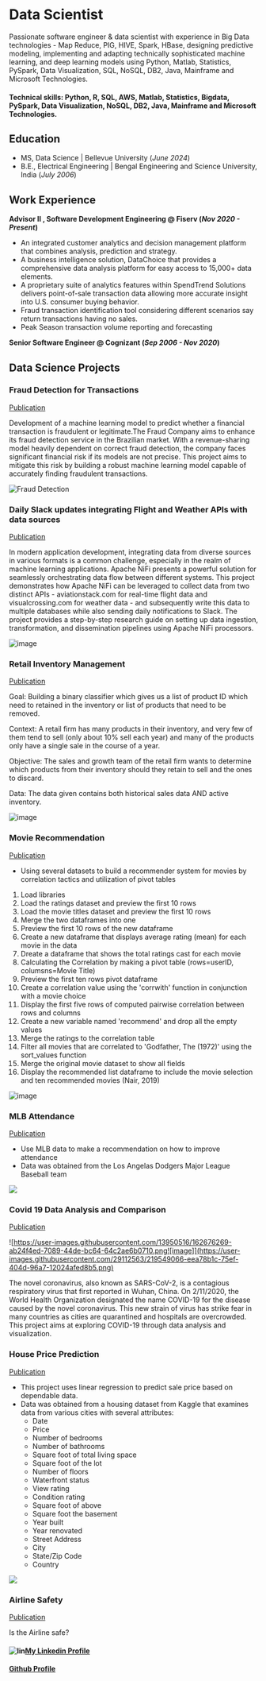 # Data Scientist
Passionate software engineer & data scientist with experience in Big Data technologies - Map Reduce, PIG, HIVE, Spark, HBase, designing predictive modeling, implementing and adapting technically sophisticated machine learning, and deep learning models using Python, Matlab, Statistics, PySpark, Data Visualization, SQL, NoSQL, DB2, Java, Mainframe and Microsoft Technologies.

#### Technical skills: Python, R, SQL, AWS, Matlab, Statistics, Bigdata, PySpark, Data  Visualization, NoSQL, DB2, Java, Mainframe and Microsoft Technologies.

## Education
- MS, Data Science | Bellevue University (_June 2024_)
- B.E., Electrical Engineering | Bengal Engineering  and Science University, India (_July 2006_)

## Work Experience
**Advisor II , Software Development Engineering @ Fiserv (_Nov 2020 - Present_)**
- An integrated customer analytics and decision management platform that combines analysis, prediction and strategy.
- A business intelligence solution, DataChoice that provides a comprehensive data analysis platform for easy access to 15,000+ data elements.
- A proprietary suite of analytics features within SpendTrend Solutions delivers point-of-sale transaction data allowing more accurate insight into U.S. consumer buying behavior.
- Fraud transaction identification tool considering different scenarios say return transactions having no sales.
- Peak Season transaction volume reporting and forecasting

**Senior Software Engineer @ Cognizant (_Sep 2006 - Nov 2020_)**

## Data Science Projects
### Fraud Detection for Transactions ###

[Publication](https://github.com/chatkausik/chatkausik.github.io/tree/master/Fraud%20Detection%20For%20Transactions)

Development of a machine learning model to predict whether a financial transaction is fraudulent or legitimate.The Fraud Company aims to enhance its fraud detection service in the Brazilian market. With a revenue-sharing model heavily dependent on correct fraud detection, the company faces significant financial risk if its models are not precise. This project aims to mitigate this risk by building a robust machine learning model capable of accurately finding fraudulent transactions. 

![Fraud Detection](https://nexocode.com/images/nlp-in-telecommunication-thumbnail.webp)

### Daily Slack updates integrating Flight and Weather APIs with data sources ###

[Publication](https://github.com/chatkausik/chatkausik.github.io/tree/master/Daily%20Slack%20updates%20integrating%20Flight%20and%20Weather%20APIs%20with%20data%20sources)

In modern application development, integrating data from diverse sources in various formats is a common challenge, especially in the realm of machine learning applications. Apache NiFi presents a powerful solution for seamlessly orchestrating data flow between different systems. This project demonstrates how Apache NiFi can be leveraged to collect data from two distinct APIs - aviationstack.com for real-time flight data and visualcrossing.com for weather data - and subsequently write this data to multiple databases while also sending daily notifications to Slack. The project provides a step-by-step research guide on setting up data ingestion, transformation, and dissemination pipelines using Apache NiFi processors.

![image](/assets/img/NIFIFLOW.png)

### Retail Inventory Management ###

[Publication](https://github.com/chatkausik/chatkausik.github.io/tree/master/Retail%20Inventory%20Management)

Goal: Building a binary classifier which gives us a list of product ID which need to retained in the inventory or list of products that need to be removed.

Context: A retail firm has many products in their inventory, and very few of them tend to sell (only about 10% sell each year) and many of the products only have a single sale in the course of a year.

Objective: The sales and growth team of the retail firm wants to determine which products from their inventory should they retain to sell and the ones to discard.

Data: The data given contains both historical sales data AND active inventory.

![image](https://user-images.githubusercontent.com/13950516/162671469-439c2144-cb8a-41e2-ad26-a91c361cb248.png)

### Movie Recommendation ###

[Publication](https://github.com/chatkausik/chatkausik.github.io/tree/master/Movie%20Reccomender%20System)

* Using several datasets to build a recommender system for movies by correlation tactics and utilization of pivot tables
1.	Load libraries
2.	Load the ratings dataset and preview the first 10 rows
3.	Load the movie titles dataset and preview the first 10 rows
4.	Merge the two dataframes into one
5.	Preview the first 10 rows of the new dataframe
6.	Create a new dataframe that displays average rating (mean) for each movie in the data
7.	Dreate a dataframe that shows the total ratings cast for each movie
8.	Calculating the Correlation by making a pivot table (rows=userID, columsns=Movie Title)
9.	Preview the first ten rows pivot dataframe
10.	Create a correlation value using the 'corrwith' function in conjunction with a movie choice
11.	Display the first five rows of computed pairwise correlation between rows and columns
12.	Create a new variable named 'recommend' and drop all the empty values
13.	Merge the ratings to the correlation table
14.	Filter all movies that are correlated to 'Godfather, The (1972)' using the sort_values function
15.	Merge the original movie dataset to show all fields
16.	Display the recommended list dataframe to include the movie selection and ten recommended movies (Nair, 2019)

![image](/assets/img/movies.jpeg)

### MLB Attendance ###

[Publication](https://github.com/chatkausik/chatkausik.github.io/tree/master/MLB%20Attendance)

* Use MLB data to make a recommendation on how to improve attendance
* Data was obtained from the Los Angelas Dodgers Major League Baseball team

![](/assets/img/MLB%20Correlation%20Heatmap.jpeg)

### Covid 19 Data Analysis and Comparison ###

[Publication](https://github.com/chatkausik/chatkausik.github.io/tree/master/Covid%2019%20Data%20Analysis%20and%20Comparison)

![https://user-images.githubusercontent.com/13950516/162676269-ab24f4ed-7089-44de-bc64-64c2ae6b0710.png![image]](https://user-images.githubusercontent.com/29112563/219549066-eea78b1c-75ef-404d-96a7-12024afed8b5.png)

The novel coronavirus, also known as SARS-CoV-2, is a contagious respiratory virus that first reported in Wuhan, China. On 2/11/2020, the World Health Organization designated the name COVID-19 for the disease caused by the novel coronavirus. This new strain of virus has strike fear in many countries as cities are quarantined and hospitals are overcrowded. This project aims at exploring COVID-19 through data analysis and visualization.


### House Price Prediction  ###

[Publication](https://github.com/chatkausik/chatkausik.github.io/tree/master/Housing%20Price%20Prediction)

* This project uses linear regression to predict sale price based on dependable data. 
* Data was obtained from a housing dataset from Kaggle that examines data from various cities with several attributes:
  *	Date
  *	Price
  *	Number of bedrooms
  *	Number of bathrooms	
  *	Square foot of total living space
  *	Square foot of the lot
  *	Number of floors
  *	Waterfront status
  *	View rating
  *	Condition rating
  *	Square foot of above
  *	Square foot the basement
  *	Year built
  *	Year renovated
  *	Street Address
  *	City
  *	State/Zip Code
  *	Country

![](/images/distplot.png)

### Airline Safety ###

[Publication](https://github.com/chatkausik/chatkausik.github.io/tree/master/Airline%20Safety)

Is  the Airline safe?

#### ![lin](https://user-images.githubusercontent.com/13950516/162667635-e0d3d3f4-6e9f-4cbf-9308-d86507e2909d.png)[My Linkedin Profile](https://www.linkedin.com/in/kausik-chat-data-science/)

#### [Github Profile](https://github.com/chatkausik)
